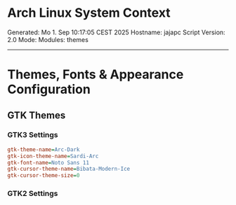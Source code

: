 # Arch Linux System Context
Generated: Mo 1. Sep 10:17:05 CEST 2025
Hostname: jajapc
Script Version: 2.0
Mode: Modules: themes

---

# Themes, Fonts & Appearance Configuration

## GTK Themes
### GTK3 Settings
```ini
gtk-theme-name=Arc-Dark
gtk-icon-theme-name=Sardi-Arc
gtk-font-name=Noto Sans 11
gtk-cursor-theme-name=Bibata-Modern-Ice
gtk-cursor-theme-size=0
```

### GTK2 Settings
```
